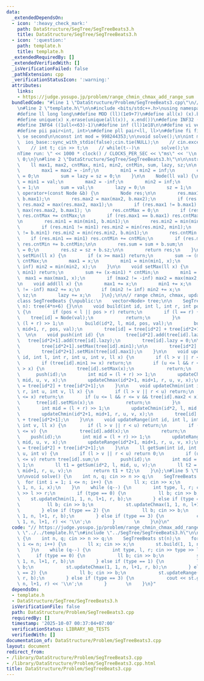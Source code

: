 ```yaml
---
data:
  _extendedDependsOn:
  - icon: ':heavy_check_mark:'
    path: DataStructure/SegTree/SegTreeBeats3.h
    title: DataStructure/SegTree/SegTreeBeats3.h
  - icon: ':question:'
    path: template.h
    title: template.h
  _extendedRequiredBy: []
  _extendedVerifiedWith: []
  _isVerificationFailed: false
  _pathExtension: cpp
  _verificationStatusIcon: ':warning:'
  attributes:
    links:
    - https://judge.yosupo.jp/problem/range_chmin_chmax_add_range_sum
  bundledCode: "#line 1 \"DataStructure/Problem/SegTreeBeats3.cpp\"\n// https://judge.yosupo.jp/problem/range_chmin_chmax_add_range_sum\n\
    \n#line 2 \"template.h\"\n\n#include <bits/stdc++.h>\nusing namespace std;\n \n\
    #define ll long long\n#define MOD (ll)(1e9+7)\n#define all(x) (x).begin(),(x).end()\n\
    #define unique(x) x.erase(unique(all(x)), x.end())\n#define INF32 ((1ull<<31)-1)\n\
    #define INF64 ((1ull<<63)-1)\n#define inf (ll)1e18\n\n#define vi vector<int>\n\
    #define pii pair<int, int>\n#define pll pair<ll, ll>\n#define fi first\n#define\
    \ se second\n\nconst int mod = 998244353;\n\nvoid solve();\n\nint main(){\n  \
    \  ios_base::sync_with_stdio(false);cin.tie(NULL);\n    // cin.exceptions(cin.failbit);\n\
    \    // int t; cin >> t;\n    // while(t--)\n        solve();\n    cerr << \"\\\
    nTime run: \" << 1000 * clock() / CLOCKS_PER_SEC << \"ms\" << '\\n';\n    return\
    \ 0;\n}\n#line 2 \"DataStructure/SegTree/SegTreeBeats3.h\"\n\n\nstruct Node {\n\
    \    ll max1, max2, cntMax, min1, min2, cntMin, sum, lazy, sz;\n\n    Node() {\n\
    \        max1 = max2 = -inf;\n        min1 = min2 = inf;\n        cntMax = cntMin\
    \ = 0;\n        sum = lazy = sz = 0;\n    }\n\n    Node(ll val) {\n        max1\
    \ = min1 = val;\n        max2 = -inf;\n        min2 = inf;\n        cntMax = cntMin\
    \ = 1;\n        sum = val;\n        lazy = 0;\n        sz = 1;\n    }\n\n    Node\
    \ operator+(const Node &b) {\n        Node res;\n\n        res.max1 = max(max1,\
    \ b.max1);\n        res.max2 = max(max2, b.max2);\n        if (res.max1 != max1)\
    \ res.max2 = max(res.max2, max1);\n        if (res.max1 != b.max1) res.max2 =\
    \ max(res.max2, b.max1); \n        res.cntMax = 0;\n        if (res.max1 == max1)\
    \ res.cntMax += cntMax;\n        if (res.max1 == b.max1) res.cntMax += b.cntMax;\n\
    \n        res.min1 = min(min1, b.min1);\n        res.min2 = min(min2, b.min2);\n\
    \        if (res.min1 != min1) res.min2 = min(res.min2, min1);\n        if (res.min1\
    \ != b.min1) res.min2 = min(res.min2, b.min1);\n        res.cntMin = 0;\n    \
    \    if (res.min1 == min1) res.cntMin += cntMin;\n        if (res.min1 == b.min1)\
    \ res.cntMin += b.cntMin;\n\n        res.sum = sum + b.sum;\n        res.lazy\
    \ = 0;\n        res.sz = sz + b.sz;\n\n        return res;\n    }\n\n    void\
    \ setMin(ll x) {\n        if (x >= max1) return;\n        sum -= (max1 - x) *\
    \ cntMax;\n        max1 = x;\n        min1 = min(min1, x);\n        if (min2 !=\
    \ inf) min2 = min(min2, x);\n    }\n\n    void setMax(ll x) {\n        if (x <=\
    \ min1) return;\n        sum += (x-min1) * cntMin;\n        min1 = x;\n      \
    \  max1 = max(max1, x);\n        if (max2 != -inf) max2 = max(max2, x);\n    }\n\
    \n    void add(ll x) {\n        max1 += x;\n        min1 += x;\n        if (max2\
    \ != -inf) max2 += x;\n        if (min2 != inf) min2 += x;\n        sum += x *\
    \ sz;\n        lazy += x;\n    }\n};\n\n// range chmin, chmax, update range, sum\n\
    class SegTreeBeats {\npublic:\n    vector<Node> tree;\n\n    SegTreeBeats(int\
    \ n): tree(4*n+6) {}\n\n    void build(int id, int l, int r, int pos, ll val)\
    \ {\n        if (pos < l || pos > r) return;\n        if (l == r) {\n        \
    \    tree[id] = Node(val);\n            return;\n        }\n        int mid =\
    \ (l + r) >> 1;\n        build(id*2, l, mid, pos, val);\n        build(id*2+1,\
    \ mid+1, r, pos, val);\n        tree[id] = tree[id*2] + tree[id*2+1];\n    } \
    \  \n\n    void push(int id) {\n        tree[id*2].add(tree[id].lazy);\n     \
    \   tree[id*2+1].add(tree[id].lazy);\n        tree[id].lazy = 0;\n\n        tree[id*2].setMax(tree[id].min1);\n\
    \        tree[id*2+1].setMax(tree[id].min1);\n\n        tree[id*2].setMin(tree[id].max1);\n\
    \        tree[id*2+1].setMin(tree[id].max1);\n    }\n\n    void updateChmax(int\
    \ id, int l, int r, int u, int v, ll x) {\n        if (l > v || r < u) return;\n\
    \        if (tree[id].min1 >= x) return;\n        if (u <= l && r <= v && tree[id].min2\
    \ > x) {\n            tree[id].setMax(x);\n            return;\n        }\n  \
    \      push(id);\n        int mid = (l + r) >> 1;\n        updateChmax(id*2, l,\
    \ mid, u, v, x);\n        updateChmax(id*2+1, mid+1, r, u, v, x);\n        tree[id]\
    \ = tree[id*2] + tree[id*2+1];\n    }\n\n    void updateChmin(int id, int l, int\
    \ r, int u, int v, ll x) {\n        if (l > v || r < u) return;\n        if (tree[id].max1\
    \ <= x) return;\n        if (u <= l && r <= v && tree[id].max2 < x) {\n      \
    \      tree[id].setMin(x);\n            return;\n        }\n        push(id);\n\
    \        int mid = (l + r) >> 1;\n        updateChmin(id*2, l, mid, u, v, x);\n\
    \        updateChmin(id*2+1, mid+1, r, u, v, x);\n        tree[id] = tree[id*2]\
    \ + tree[id*2+1];\n    }\n\n    void updateRange(int id, int l, int r, int u,\
    \ int v, ll x) {\n        if (l > v || r < u) return;\n        if (u <= l && r\
    \ <= v) {\n            tree[id].add(x);\n            return;\n        }\n    \
    \    push(id);\n        int mid = (l + r) >> 1;\n        updateRange(id*2, l,\
    \ mid, u, v, x);\n        updateRange(id*2+1, mid+1, r, u, v, x);\n        tree[id]\
    \ = tree[id*2] + tree[id*2+1];\n    }\n\n    ll getSum(int id, int l, int r, int\
    \ u, int v) {\n        if (l > v || r < u) return 0;\n        if (u <= l && r\
    \ <= v) return tree[id].sum;\n        push(id);\n        int mid = (l + r) >>\
    \ 1;\n        ll t1 = getSum(id*2, l, mid, u, v);\n        ll t2 = getSum(id*2+1,\
    \ mid+1, r, u, v);\n        return t1 + t2;\n    }\n};\n#line 5 \"DataStructure/Problem/SegTreeBeats3.cpp\"\
    \n\nvoid solve() {\n    int n, q; cin >> n >> q;\n    SegTreeBeats st(n);\n  \
    \  for (int i = 1; i <= n; i++) {\n        ll x; cin >> x;\n        st.build(1,\
    \ 1, n, i, x);\n    }\n    while (q--) {\n        int type, l, r; cin >> type\
    \ >> l >> r;\n        if (type == 0) {\n            ll b; cin >> b;\n        \
    \    st.updateChmin(1, 1, n, l+1, r, b);\n        } else if (type == 1) {\n  \
    \          ll b; cin >> b;\n            st.updateChmax(1, 1, n, l+1, r, b);\n\
    \        } else if (type == 2) {\n            ll b; cin >> b;\n            st.updateRange(1,\
    \ 1, n, l+1, r, b);\n        } else if (type == 3) {\n            cout << st.getSum(1,\
    \ 1, n, l+1, r) << '\\n';\n        }       \n    }\n}\n"
  code: "// https://judge.yosupo.jp/problem/range_chmin_chmax_add_range_sum\n\n#include\
    \ \"../../template.h\"\n#include \"../SegTree/SegTreeBeats3.h\"\n\nvoid solve()\
    \ {\n    int n, q; cin >> n >> q;\n    SegTreeBeats st(n);\n    for (int i = 1;\
    \ i <= n; i++) {\n        ll x; cin >> x;\n        st.build(1, 1, n, i, x);\n\
    \    }\n    while (q--) {\n        int type, l, r; cin >> type >> l >> r;\n  \
    \      if (type == 0) {\n            ll b; cin >> b;\n            st.updateChmin(1,\
    \ 1, n, l+1, r, b);\n        } else if (type == 1) {\n            ll b; cin >>\
    \ b;\n            st.updateChmax(1, 1, n, l+1, r, b);\n        } else if (type\
    \ == 2) {\n            ll b; cin >> b;\n            st.updateRange(1, 1, n, l+1,\
    \ r, b);\n        } else if (type == 3) {\n            cout << st.getSum(1, 1,\
    \ n, l+1, r) << '\\n';\n        }       \n    }\n}"
  dependsOn:
  - template.h
  - DataStructure/SegTree/SegTreeBeats3.h
  isVerificationFile: false
  path: DataStructure/Problem/SegTreeBeats3.cpp
  requiredBy: []
  timestamp: '2025-10-07 00:37:04+07:00'
  verificationStatus: LIBRARY_NO_TESTS
  verifiedWith: []
documentation_of: DataStructure/Problem/SegTreeBeats3.cpp
layout: document
redirect_from:
- /library/DataStructure/Problem/SegTreeBeats3.cpp
- /library/DataStructure/Problem/SegTreeBeats3.cpp.html
title: DataStructure/Problem/SegTreeBeats3.cpp
---
```

